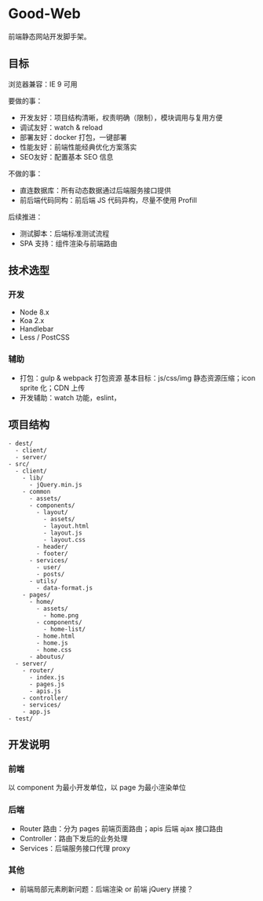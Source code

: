# Good-Web

前端静态网站开发脚手架。

## 目标

浏览器兼容：IE 9 可用

要做的事：
- 开发友好：项目结构清晰，权责明确（限制），模块调用与复用方便
- 调试友好：watch & reload
- 部署友好：docker 打包，一键部署
- 性能友好：前端性能经典优化方案落实
- SEO友好：配置基本 SEO 信息

不做的事：
- 直连数据库：所有动态数据通过后端服务接口提供
- 前后端代码同构：前后端 JS 代码异构，尽量不使用 Profill

后续推进：
- 测试脚本：后端标准测试流程
- SPA 支持：组件渲染与前端路由

## 技术选型

### 开发

- Node 8.x
- Koa 2.x
- Handlebar
- Less / PostCSS 

### 辅助

- 打包：gulp & webpack 打包资源
  基本目标：js/css/img 静态资源压缩；icon sprite 化；CDN 上传
- 开发辅助：watch 功能，eslint，

## 项目结构

```
- dest/
  - client/
  - server/
- src/
  - client/
    - lib/
      - jQuery.min.js
    - common
      - assets/
      - components/
        - layout/
          - assets/
          - layout.html
          - layout.js
          - layout.css
        - header/
        - footer/
      - services/
        - user/
        - posts/
      - utils/
        - data-format.js
    - pages/
      - home/
        - assets/
          - home.png
        - components/
          - home-list/
        - home.html
        - home.js
        - home.css
      - aboutus/
  - server/
    - router/
      - index.js
      - pages.js
      - apis.js
    - controller/
    - services/
    - app.js
- test/
```

## 开发说明

### 前端

以 component 为最小开发单位，以 page 为最小渲染单位

### 后端

- Router 路由：分为 pages 前端页面路由；apis 后端 ajax 接口路由
- Controller：路由下发后的业务处理
- Services：后端服务接口代理 proxy

### 其他

- 前端局部元素刷新问题：后端渲染 or 前端 jQuery 拼接？